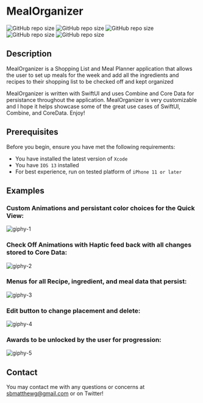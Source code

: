 # MealOrganizer
![GitHub repo size](https://img.shields.io/badge/Swift-5.0-yellow)  ![GitHub repo size](https://img.shields.io/badge/Xcode-12.5%20beta%20-blue) ![GitHub repo size](https://img.shields.io/badge/IOS-13.5%20beta-green) ![GitHub repo size](https://img.shields.io/badge/SwiftUI-2.0-orange) ![GitHub repo size](https://img.shields.io/twitter/follow/dejadu13?style=social)

## Description

MealOrganizer is a Shopping List and Meal Planner application that allows the user to set up meals for the week and add all the ingredients and recipes to their shopping list to be checked off and kept organized

MealOrganizer is written with SwiftUI and uses Combine and Core Data for persistance throughout the application. MealOrganizer is very customizable and I hope it helps showcase some of the great use cases of SwiftUI, Combine, and CoreData. Enjoy! 

## Prerequisites

Before you begin, ensure you have met the following requirements:
<!--- These are just example requirements. Add, duplicate or remove as required --->
* You have installed the latest version of `Xcode`
* You have `IOS 13` installed
* For best experience, run on tested platform of `iPhone 11 or later` 

## Examples 

### Custom Animations and persistant color choices for the Quick View:
![giphy-1](https://user-images.githubusercontent.com/61671107/115602251-bafab800-a2ac-11eb-8823-88f2d82d7be6.gif)

### Check Off Animations with Haptic feed back with all changes stored to Core Data:
![giphy-2](https://user-images.githubusercontent.com/61671107/115602505-0319da80-a2ad-11eb-916f-423ed240ddb4.gif)

### Menus for all Recipe, ingredient, and meal data that persist:
![giphy-3](https://user-images.githubusercontent.com/61671107/115602723-3fe5d180-a2ad-11eb-928b-4c9325302247.gif)

### Edit button to change placement and delete:
![giphy-4](https://user-images.githubusercontent.com/61671107/115602927-876c5d80-a2ad-11eb-897d-387271555575.gif)

### Awards to be unlocked by the user for progression: 

![giphy-5](https://user-images.githubusercontent.com/61671107/115602991-9f43e180-a2ad-11eb-8898-ae1f93e7322e.gif)



## Contact 

You may contact me with any questions or concerns at sbmatthewg@gmail.com or on Twitter! 
